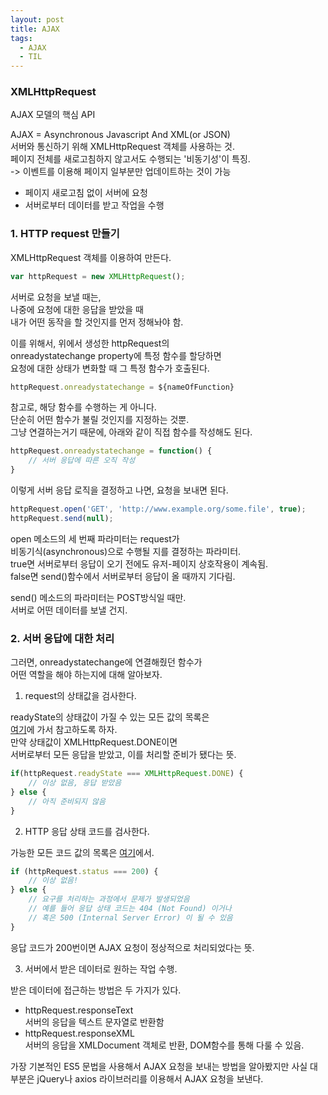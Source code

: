 ```yaml
---
layout: post
title: AJAX
tags:
  - AJAX
  - TIL
---
```

### XMLHttpRequest  
AJAX 모델의 핵심 API  

AJAX = Asynchronous Javascript And XML(or JSON)  
서버와 통신하기 위해 XMLHttpRequest 객체를 사용하는 것.  
페이지 전체를 새로고침하지 않고서도 수행되는 '비동기성'이 특징.  
-> 이벤트를 이용해 페이지 일부분만 업데이트하는 것이 가능  

* 페이지 새로고침 없이 서버에 요청  
* 서버로부터 데이터를 받고 작업을 수행  

### 1. HTTP request 만들기  
XMLHttpRequest 객체를 이용하여 만든다.  

```javascript
var httpRequest = new XMLHttpRequest();
```
서버로 요청을 보낼 때는,  
나중에 요청에 대한 응답을 받았을 때  
내가 어떤 동작을 할 것인지를 먼저 정해놔야 함.  

이를 위해서, 위에서 생성한 httpRequest의  
onreadystatechange property에 특정 함수를 할당하면  
요청에 대한 상태가 변화할 때 그 특정 함수가 호출된다.  
 
```javascript
httpRequest.onreadystatechange = ${nameOfFunction}
```
참고로, 해당 함수를 수행하는 게 아니다.  
단순히 어떤 함수가 불릴 것인지를 지정하는 것뿐.  
그냥 연결하는거기 때문에, 아래와 같이 직접 함수를 작성해도 된다.  

```javascript
httpRequest.onreadystatechange = function() {
	// 서버 응답에 따른 오직 작성
}
```
이렇게 서버 응답 로직을 결정하고 나면, 요청을 보내면 된다.  
```javascript
httpRequest.open('GET', 'http://www.example.org/some.file', true);
httpRequest.send(null);
```
open 메소드의 세 번째 파라미터는 request가   
비동기식(asynchronous)으로 수행될 지를 결정하는 파라미터.  
true면 서버로부터 응답이 오기 전에도 유저-페이지 상호작용이 계속됨.  
false면 send()함수에서 서버로부터 응답이 올 때까지 기다림.  

send() 메소드의 파라미터는 POST방식일 때만.  
서버로 어떤 데이터를 보낼 건지.  

### 2. 서버 응답에 대한 처리  
그러면, onreadystatechange에 연결해줬던 함수가  
어떤 역할을 해야 하는지에 대해 알아보자.  

1. request의 상태값을 검사한다.  

readyState의 상태값이 가질 수 있는 모든 값의 목록은  
[여기](https://developer.mozilla.org/en-US/docs/Web/API/XMLHttpRequest/readyState)에 가서 참고하도록 하자.  
만약 상태값이 XMLHttpRequest.DONE이면  
서버로부터 모든 응답을 받았고, 이를 처리할 준비가 됐다는 뜻.  

```javascript
if(httpRequest.readyState === XMLHttpRequest.DONE) {
	// 이상 없음, 응답 받았음
} else {
	// 아직 준비되지 않음
}
```
2. HTTP 응답 상태 코드를 검사한다.  

가능한 모든 코드 값의 목록은 [여기](https://www.w3.org/Protocols/rfc2616/rfc2616-sec10.html)에서.  
```javascript
if (httpRequest.status === 200) {
    // 이상 없음!
} else {
    // 요구를 처리하는 과정에서 문제가 발생되었음
    // 예를 들어 응답 상태 코드는 404 (Not Found) 이거나
    // 혹은 500 (Internal Server Error) 이 될 수 있음
}
```
응답 코드가 200번이면 AJAX 요청이 정상적으로 처리되었다는 뜻.  

3. 서버에서 받은 데이터로 원하는 작업 수행.  

받은 데이터에 접근하는 방법은 두 가지가 있다.  
* httpRequest.responseText  
서버의 응답을 텍스트 문자열로 반환함  
* httpRequest.responseXML  
서버의 응답을 XMLDocument 객체로 반환, DOM함수를 통해 다룰 수 있음.  

가장 기본적인 ES5 문법을 사용해서 AJAX 요청을 보내는 방법을 알아봤지만 
사실 대부분은 jQuery나 axios 라이브러리를 이용해서 AJAX 요청을 보낸다.  